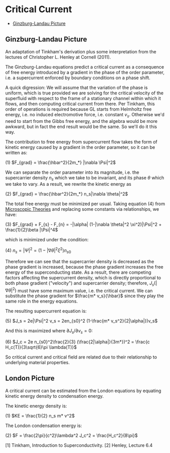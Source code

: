 # Critical Current
- [Ginzburg-Landau Picture](#ginzburg-landau-picture)

## Ginzburg-Landau Picture
An adaptation of Tinkham's derivation plus some interpretation from the lectures of Christopher L. Henley at Cornell (2011).

The Ginzburg-Landau equations predict a critical current as a consequence of free energy introduced by a gradient in the phase of the order parameter, i.e. a supercurrent enforced by boundary conditions on a phase shift.

A quick digression:
We will assume that the variation of the phase is uniform, which is true provided we are solving for the critical velocity of the superfluid with respect to the frame of a stationary channel within which it flows, and then
computing critical current from there. Per Tinkham, this order of operations is required because GL starts from Helmholtz free energy, i.e. no induced electromotive force, i.e. constant $v_s$. Otherwise we'd need to start
from the Gibbs free energy, and the algebra would be more awkward, but in fact the end result would be the same. So we'll do it this way.

The contribution to free energy from supercurrent flow takes the form of kinetic energy caused by a gradient in the order parameter, so it can be written as:

(1) $F_{grad} = \frac{\hbar^2}{2m_*} |\nabla \Psi|^2$

We can separate the order parameter into its magnitude, i.e. the supercarrier density $n_s$ which we take to be invariant, and its phase $\theta$ which we take to vary. As a result, we rewrite the kinetic energy as

(2) $F_{grad} = \frac{\hbar^2}{2m_*} n_s|\nabla \theta|^2$

The total free energy must be minimized per usual. Taking equation (4) from [Microscopic Theories](#Microscopic-Theories.md) and replacing some constants via relationships, we have:

(3) $F_{grad} + F_{s} - F_{n} = -|\alpha| (1-|\nabla \theta|^2 \xi^2)|\Psi|^2 + \frac{1}{2}\beta |\Psi|^4$

which is minimized under the condition:

(4) $n_s = |\Psi|^2 = (1-|\nabla \theta|^2 \xi^2)n_{s0}$

Therefore we can see that the supercarrier density is decreased as the phase gradient is increased, because the phase gradient increases the free energy of the superconducting state.
As a result, there are competing factors affecting the supercurrent density, which is directly proportional to both phase gradient ("velocity") and supercarrier density; therefore,
$J_s(|\nabla \theta|^2)$ must have some maximum value, i.e. the critical current. We can substitute the phase gradient for $\frac{m* v_s}{\hbar}$ since they play the same role in the 
energy equations.

The resulting supercurrent equation is:

(5) $J_s = 2e|\Psi|^2 v_s = 2en_{s0}^2 (1-\frac{m* v_s^2}{2|\alpha|})v_s$

And this is maximized where $\partial J_s / \partial v_s = 0$:

(6) $J_c = 2e n_{s0}^2\frac{2}{3} (\frac{2|\alpha|}{3m*})^2 = \frac{c H_c(T)}{3\sqrt{6}\pi \lambda(T)}$

So critical current and critical field are related due to their relationship to underlying material properties.

## London Picture

A critical current can be estimated from the London equations by equating kinetic energy density to condensation energy. 

The kinetic energy density is:

(1) $KE = \frac{1}{2} n_s m* v^2$

The London condensation energy is:

(2) $F = \frac{2\pi}{c^2}\lambda^2 J_c^2 = \frac{H_c^2}{8\pi}$

[1] Tinkham, Introduction to Superconductivity.
[2] Henley, Lecture 6.4
